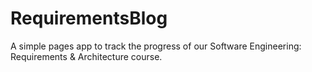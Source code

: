 RequirementsBlog
================

A simple pages app to track the progress of our Software Engineering: Requirements &amp; Architecture course.
